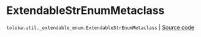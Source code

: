 # ExtendableStrEnumMetaclass
`toloka.util._extendable_enum.ExtendableStrEnumMetaclass` | [Source code](https://github.com/Toloka/toloka-kit/blob/v1.2.1/src/util/_extendable_enum.py#L38)

